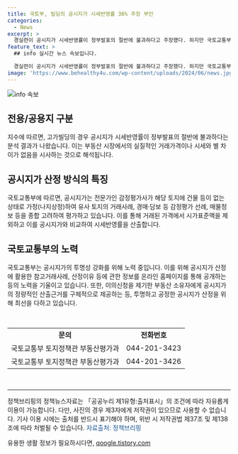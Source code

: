 ```yaml
---
title: 국토부, 빌딩의 공시지가 시세반영률 36% 주장 부인
categories:
  - News
excerpt: >
  경실련이 공시지가 시세반영률이 정부발표의 절반에 불과하다고 주장했다. 하지만 국토교통부는 이 주장을 반박하며 거래금액과 시가표준액을 비교하여 공시지가를 산정하는 방식은 합리적이라고 설명했다. 또한, 공시지가 산정에 활용한 정보를 온라인으로 공개하고 있으며, 부동산 소유자에 대한 공시지가의 산출근거를 구체적으로 제공하고 있다고 전했다.
feature_text: >
  ## info 실시간 뉴스 속보입니다.

  경실련이 공시지가 시세반영률이 정부발표의 절반에 불과하다고 주장했다. 하지만 국토교통부는 이 주장을 반박하며 거래금액과 시가표준액을 비교하여 공시지가를 산정하는 방식은 합리적이라고 설명했다. 또한, 공시지가 산정에 활용한 정보를 온라인으로 공개하고 있으며, 부동산 소유자에 대한 공시지가의 산출근거를 구체적으로 제공하고 있다고 전했다.
image: 'https://www.behealthy4u.com/wp-content/uploads/2024/06/news.jpg'
---
```


<p><img src="https://www.behealthy4u.com/wp-content/uploads/2024/06/news.jpg" alt="info 속보" /></p>

<h2>전용/공용지 구분</h2>

<p data-ke-size="size16">지수에 따르면, 고가빌딩의 경우 공시지가 시세반영률이 정부발표의 절반에 불과하다는 분석 결과가 나왔습니다. 이는 부동산 시장에서의 실질적인 거래가격이나 시세와 별 차이가 없음을 시사하는 것으로 해석됩니다.</p>

<h2 data-ke-size="size20">공시지가 산정 방식의 특징</h2>

<p data-ke-size="size16">국토교통부에 따르면, 공시지가는 전문가인 감정평가사가 해당 토지에 건물 등이 없는 상태로 가정(나지상정)하여 유사 토지의 거래사례, 경매·담보 등 감정평가 선례, 매물정보 등을 종합 고려하여 평가하고 있습니다. 이를 통해 거래된 가격에서 시가표준액을 제외하고 이를 공시지가와 비교하여 시세반영률을 산출합니다.</p>

<h2 data-ke-size="size20">국토교통부의 노력</h2>

<p data-ke-size="size16">국토교통부는 공시지가의 투명성 강화를 위해 노력 중입니다. 이를 위해 공시지가 산정에 활용한 참고거래사례, 산정이유 등에 관한 정보를 온라인 홈페이지를 통해 공개하는 등의 노력을 기울이고 있습니다. 또한, 이의신청을 제기한 부동산 소유자에게 공시지가의 정량적인 산출근거를 구체적으로 제공하는 등, 투명하고 공정한 공시지가 산정을 위해 최선을 다하고 있습니다.</p>

<p data-ke-size="size16">&nbsp;</p>

<table>
    <tbody>
        <tr>
            <td style="text-align: center; height: 17px;"><b>문의</b></td>
            <td style="text-align: center; height: 17px;"><b>전화번호</b></td>
        </tr>
        <tr>
            <td style="text-align: center; height: 17px;">국토교통부 토지정책관 부동산평가과</td>
            <td style="text-align: center; height: 17px;">044-201-3423</td>
        </tr>
        <tr>
            <td style="text-align: center; height: 17px;">국토교통부 토지정책관 부동산평가과</td>
            <td style="text-align: center; height: 17px;">044-201-3426</td>
        </tr>
    </tbody>
</table>

<p data-ke-size="size16">&nbsp;</p>

<hr>

<p data-ke-size="size16">정책브리핑의 정책뉴스자료는 「공공누리 제1유형:출처표시」의 조건에 따라 자유롭게 이용이 가능합니다. 다만, 사진의 경우 제3자에게 저작권이 있으므로 사용할 수 없습니다. 기사 이용 시에는 출처를 반드시 표기해야 하며, 위반 시 저작권법 제37조 및 제138조에 따라 처벌될 수 있습니다. <span style="color: #1a5490;">자료출처: 정책브리핑 </span></p>
유용한 생활 정보가 필요하시다면, <a href="https://qoogle.tistory.com" rel="dofollow">qoogle.tistory.com</a>


